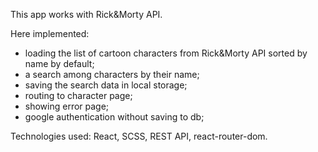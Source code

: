 This app works with Rick&Morty API.

Here implemented:

- loading the list of cartoon characters from Rick&Morty API sorted by name by default;
- a search among characters by their name;
- saving the search data in local storage;
- routing to character page;
- showing error page;
- google authentication without saving to db;

Technologies used:
React, SCSS, REST API, react-router-dom.
